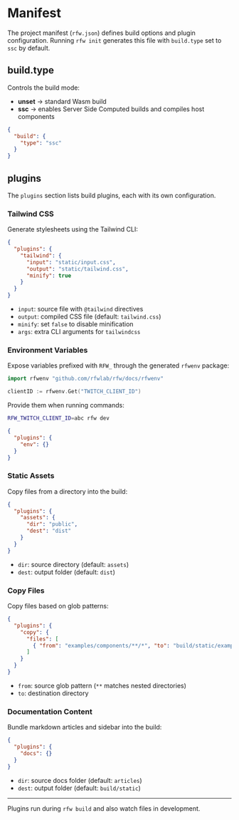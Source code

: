 # Manifest

The project manifest (`rfw.json`) defines build options and plugin configuration. Running `rfw init` generates this file with `build.type` set to `ssc` by default.

## build.type

Controls the build mode:

* **unset** → standard Wasm build
* **ssc** → enables Server Side Computed builds and compiles host components

```json
{
  "build": {
    "type": "ssc"
  }
}
```

## plugins

The `plugins` section lists build plugins, each with its own configuration.

### Tailwind CSS

Generate stylesheets using the Tailwind CLI:

```json
{
  "plugins": {
    "tailwind": {
      "input": "static/input.css",
      "output": "static/tailwind.css",
      "minify": true
    }
  }
}
```

* `input`: source file with `@tailwind` directives
* `output`: compiled CSS file (default: `tailwind.css`)
* `minify`: set `false` to disable minification
* `args`: extra CLI arguments for `tailwindcss`

### Environment Variables

Expose variables prefixed with `RFW_` through the generated `rfwenv` package:

```go
import rfwenv "github.com/rfwlab/rfw/docs/rfwenv"

clientID := rfwenv.Get("TWITCH_CLIENT_ID")
```

Provide them when running commands:

```bash
RFW_TWITCH_CLIENT_ID=abc rfw dev
```

```json
{
  "plugins": {
    "env": {}
  }
}
```

### Static Assets

Copy files from a directory into the build:

```json
{
  "plugins": {
    "assets": {
      "dir": "public",
      "dest": "dist"
    }
  }
}
```

* `dir`: source directory (default: `assets`)
* `dest`: output folder (default: `dist`)

### Copy Files

Copy files based on glob patterns:

```json
{
  "plugins": {
    "copy": {
      "files": [
        { "from": "examples/components/**/*", "to": "build/static/examples/components" }
      ]
    }
  }
}
```

* `from`: source glob pattern (`**` matches nested directories)
* `to`: destination directory

### Documentation Content

Bundle markdown articles and sidebar into the build:

```json
{
  "plugins": {
    "docs": {}
  }
}
```

* `dir`: source docs folder (default: `articles`)
* `dest`: output folder (default: `build/static`)

---

Plugins run during `rfw build` and also watch files in development.
